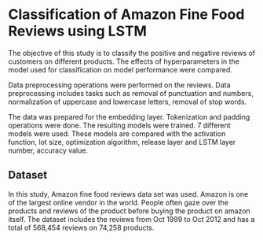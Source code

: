 # Classification of Amazon Fine Food Reviews using LSTM  

The objective of this study is to classify the positive and negative reviews of customers on different products. The effects of hyperparameters in the model used for classification on model performance were compared.  

Data preprocessing operations were performed on the reviews. Data preprocessing includes tasks such as removal of punctuation and numbers, normalization of uppercase and lowercase letters, removal of stop words.  

The data was prepared for the embedding layer. Tokenization and padding operations were done. The resulting models were trained. 7 different models were used. These models are compared with the activation function, lot size, optimization algorithm, release layer and LSTM layer number, accuracy value.  


## Dataset 
In this study, Amazon fine food reviews data set was used. Amazon is one of the largest online vendor in the world. People often gaze over the products and reviews of the product before buying the product on amazon itself. The dataset includes the reviews from Oct 1999 to Oct 2012 and has a total of 568,454 reviews on 74,258 products.
